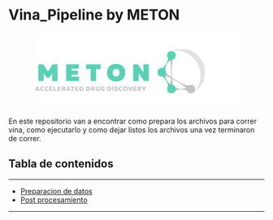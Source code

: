 # Vina_Pipeline by METON
<p align="center"> 
</p>
<p align="center">
    <img src="img/meton_logo.png" alt="Logo de mi proyecto" />
</p>

En este repositorio van a encontrar como prepara los archivos para correr vina, como ejecutarlo y como dejar listos los archivos una vez terminaron de correr.
## Tabla de contenidos
---


- [Preparacion de datos](docs/1.Prepare_inputs.md)
- [Post procesamiento](docs/2.Prepare_output_sdf.md)


---

